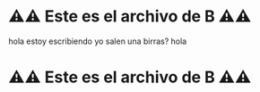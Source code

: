 # ⚠️⚠️ Este es el archivo de **B** ⚠️⚠️

hola estoy escribiendo yo
salen una birras?
hola

# ⚠️⚠️ Este es el archivo de **B** ⚠️⚠️
